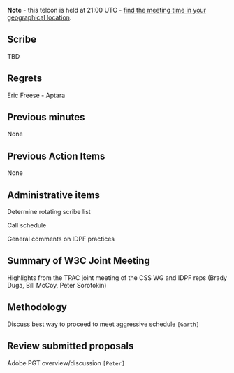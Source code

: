 **Note** - this telcon is held at 21:00 UTC - [find the meeting time in your geographical location](http://www.timeanddate.com/worldclock/fixedtime.html?month=11&day=09&year=2011&hour=21&min=0&sec=0&p1=0).

## Scribe ##
TBD

## Regrets ##
Eric Freese - Aptara

## Previous minutes ##
None


## Previous Action Items ##
None

## Administrative items ##
Determine rotating scribe list

Call schedule

General comments on IDPF practices

## Summary of W3C Joint Meeting ##
Highlights from the TPAC joint meeting of the CSS WG and IDPF reps (Brady Duga, Bill McCoy, Peter Sorotokin)

## Methodology ##
Discuss best way to proceed to meet aggressive schedule `[Garth]`

## Review submitted proposals ##
Adobe PGT overview/discussion `[Peter]`